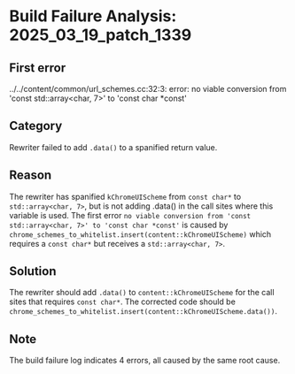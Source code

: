 # Build Failure Analysis: 2025_03_19_patch_1339

## First error

../../content/common/url_schemes.cc:32:3: error: no viable conversion from 'const std::array<char, 7>' to 'const char *const'

## Category
Rewriter failed to add `.data()` to a spanified return value.

## Reason
The rewriter has spanified `kChromeUIScheme` from `const char*` to `std::array<char, 7>`, but is not adding .data() in the call sites where this variable is used. The first error `no viable conversion from 'const std::array<char, 7>' to 'const char *const'` is caused by `chrome_schemes_to_whitelist.insert(content::kChromeUIScheme)` which requires a `const char*` but receives a `std::array<char, 7>`.

## Solution
The rewriter should add `.data()` to `content::kChromeUIScheme` for the call sites that requires `const char*`. The corrected code should be `chrome_schemes_to_whitelist.insert(content::kChromeUIScheme.data())`.

## Note
The build failure log indicates 4 errors, all caused by the same root cause.
